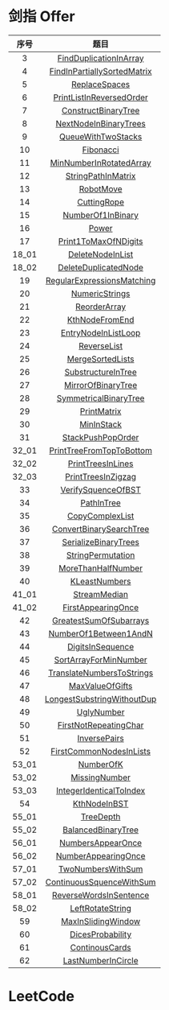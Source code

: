 # 剑指 Offer

| 序号  |                                                                                   题目                                                                                    |
| :---: | :-----------------------------------------------------------------------------------------------------------------------------------------------------------------------: |
|   3   |      [FindDuplicationInArray](https://github.com/dyfloveslife/LeetCodeAndSwordToOffer/blob/master/src/SwordToOfferSolution/_03_FindDuplicationInArray/Solution.java)      |
|   4   | [FindInPartiallySortedMatrix](https://github.com/dyfloveslife/LeetCodeAndSwordToOffer/blob/master/src/SwordToOfferSolution/_04_FindInPartiallySortedMatrix/Solution.java) |
|   5   |               [ReplaceSpaces](https://github.com/dyfloveslife/LeetCodeAndSwordToOffer/blob/master/src/SwordToOfferSolution/_05_ReplaceSpaces/Solution.java)               |
|   6   |    [PrintListInReversedOrder](https://github.com/dyfloveslife/LeetCodeAndSwordToOffer/blob/master/src/SwordToOfferSolution/_06_PrintListInReversedOrder/Solution.java)    |
|   7   |   [ConstructBinaryTree](https://github.com/dyfloveslife/LeetCodeAndSwordToOffer/blob/master/src/SwordToOfferSolution/_07_ConstructBinaryTree/ConstructBinaryTree.java)    |
|   8   |       [NextNodeInBinaryTrees](https://github.com/dyfloveslife/LeetCodeAndSwordToOffer/blob/master/src/SwordToOfferSolution/_08_NextNodeInBinaryTrees/Solution.java)       |
|   9   |          [QueueWithTwoStacks](https://github.com/dyfloveslife/LeetCodeAndSwordToOffer/blob/master/src/SwordToOfferSolution/_09_QueueWithTwoStacks/Solution.java)          |
|  10   |                   [Fibonacci](https://github.com/dyfloveslife/LeetCodeAndSwordToOffer/blob/master/src/SwordToOfferSolution/_10_Fibonacci/Solution.java)                   |
|  11   |     [MinNumberInRotatedArray](https://github.com/dyfloveslife/LeetCodeAndSwordToOffer/blob/master/src/SwordToOfferSolution/_11_MinNumberInRotatedArray/Solution.java)     |
|  12   |     [StringPathInMatrix](https://github.com/dyfloveslife/LeetCodeAndSwordToOffer/blob/master/src/SwordToOfferSolution/_12_StringPathInMatrix/StringPathInMatrix.java)     |
|  13   |                   [RobotMove](https://github.com/dyfloveslife/LeetCodeAndSwordToOffer/blob/master/src/SwordToOfferSolution/_13_RobotMove/Solution.java)                   |
|  14   |                 [CuttingRope](https://github.com/dyfloveslife/LeetCodeAndSwordToOffer/blob/master/src/SwordToOfferSolution/_14_CuttingRope/Solution.java)                 |
|  15   |           [NumberOf1InBinary](https://github.com/dyfloveslife/LeetCodeAndSwordToOffer/blob/master/src/SwordToOfferSolution/_15_NumberOf1InBinary/Solution.java)           |
|  16   |                       [Power](https://github.com/dyfloveslife/LeetCodeAndSwordToOffer/blob/master/src/SwordToOfferSolution/_16_Power/Solution.java)                       |
|  17   |        [Print1ToMaxOfNDigits](https://github.com/dyfloveslife/LeetCodeAndSwordToOffer/blob/master/src/SwordToOfferSolution/_17_Print1ToMaxOfNDigits/Solution.java)        |
| 18_01 |          [DeleteNodeInList](https://github.com/dyfloveslife/LeetCodeAndSwordToOffer/blob/master/src/SwordToOfferSolution/_18_01_DeleteNodeInList/Solution.java)           |
| 18_02 |      [DeleteDuplicatedNode](https://github.com/dyfloveslife/LeetCodeAndSwordToOffer/blob/master/src/SwordToOfferSolution/_18_02_DeleteDuplicatedNode/Solution.java)       |
|  19   |  [RegularExpressionsMatching](https://github.com/dyfloveslife/LeetCodeAndSwordToOffer/blob/master/src/SwordToOfferSolution/_19_RegularExpressionsMatching/Solution.java)  |
|  20   |              [NumericStrings](https://github.com/dyfloveslife/LeetCodeAndSwordToOffer/blob/master/src/SwordToOfferSolution/_20_NumericStrings/Solution.java)              |
|  21   |                [ReorderArray](https://github.com/dyfloveslife/LeetCodeAndSwordToOffer/blob/master/src/SwordToOfferSolution/_21_ReorderArray/Solution.java)                |
|  22   |              [KthNodeFromEnd](https://github.com/dyfloveslife/LeetCodeAndSwordToOffer/blob/master/src/SwordToOfferSolution/_22_KthNodeFromEnd/Solution.java)              |
|  23   |         [EntryNodeInListLoop](https://github.com/dyfloveslife/LeetCodeAndSwordToOffer/blob/master/src/SwordToOfferSolution/_23_EntryNodeInListLoop/Solution.java)         |
|  24   |                 [ReverseList](https://github.com/dyfloveslife/LeetCodeAndSwordToOffer/blob/master/src/SwordToOfferSolution/_24_ReverseList/Solution.java)                 |
|  25   |            [MergeSortedLists](https://github.com/dyfloveslife/LeetCodeAndSwordToOffer/blob/master/src/SwordToOfferSolution/_25_MergeSortedLists/Solution.java)            |
|  26   |          [SubstructureInTree](https://github.com/dyfloveslife/LeetCodeAndSwordToOffer/blob/master/src/SwordToOfferSolution/_26_SubstructureInTree/Solution.java)          |
|  27   |          [MirrorOfBinaryTree](https://github.com/dyfloveslife/LeetCodeAndSwordToOffer/blob/master/src/SwordToOfferSolution/_27_MirrorOfBinaryTree/Solution.java)          |
|  28   |       [SymmetricalBinaryTree](https://github.com/dyfloveslife/LeetCodeAndSwordToOffer/blob/master/src/SwordToOfferSolution/_28_SymmetricalBinaryTree/Solution.java)       |
|  29   |                 [PrintMatrix](https://github.com/dyfloveslife/LeetCodeAndSwordToOffer/blob/master/src/SwordToOfferSolution/_29_PrintMatrix/Solution.java)                 |
|  30   |                  [MinInStack](https://github.com/dyfloveslife/LeetCodeAndSwordToOffer/blob/master/src/SwordToOfferSolution/_30_MinInStack/Solution.java)                  |
|  31   |           [StackPushPopOrder](https://github.com/dyfloveslife/LeetCodeAndSwordToOffer/blob/master/src/SwordToOfferSolution/_31_StackPushPopOrder/Solution.java)           |
| 32_01 |  [PrintTreeFromTopToBottom](https://github.com/dyfloveslife/LeetCodeAndSwordToOffer/blob/master/src/SwordToOfferSolution/_32_01_PrintTreeFromTopToBottom/Solution.java)   |
| 32_02 |         [PrintTreesInLines](https://github.com/dyfloveslife/LeetCodeAndSwordToOffer/blob/master/src/SwordToOfferSolution/_32_02_PrintTreesInLines/Solution.java)          |
| 32_03 |        [PrintTreesInZigzag](https://github.com/dyfloveslife/LeetCodeAndSwordToOffer/blob/master/src/SwordToOfferSolution/_32_03_PrintTreesInZigzag/Solution.java)         |
|  33   |          [VerifySquenceOfBST](https://github.com/dyfloveslife/LeetCodeAndSwordToOffer/blob/master/src/SwordToOfferSolution/_33_VerifySquenceOfBST/Solution.java)          |
|  34   |                  [PathInTree](https://github.com/dyfloveslife/LeetCodeAndSwordToOffer/blob/master/src/SwordToOfferSolution/_34_PathInTree/Solution.java)                  |
|  35   |             [CopyComplexList](https://github.com/dyfloveslife/LeetCodeAndSwordToOffer/blob/master/src/SwordToOfferSolution/_35_CopyComplexList/Solution.java)             |
|  36   |     [ConvertBinarySearchTree](https://github.com/dyfloveslife/LeetCodeAndSwordToOffer/blob/master/src/SwordToOfferSolution/_36_ConvertBinarySearchTree/Solution.java)     |
|  37   |        [SerializeBinaryTrees](https://github.com/dyfloveslife/LeetCodeAndSwordToOffer/blob/master/src/SwordToOfferSolution/_37_SerializeBinaryTrees/Solution.java)        |
|  38   |           [StringPermutation](https://github.com/dyfloveslife/LeetCodeAndSwordToOffer/blob/master/src/SwordToOfferSolution/_38_StringPermutation/Solution.java)           |
|  39   |          [MoreThanHalfNumber](https://github.com/dyfloveslife/LeetCodeAndSwordToOffer/blob/master/src/SwordToOfferSolution/_39_MoreThanHalfNumber/Solution.java)          |
|  40   |               [KLeastNumbers](https://github.com/dyfloveslife/LeetCodeAndSwordToOffer/blob/master/src/SwordToOfferSolution/_40_KLeastNumbers/Solution.java)               |
| 41_01 |              [StreamMedian](https://github.com/dyfloveslife/LeetCodeAndSwordToOffer/blob/master/src/SwordToOfferSolution/_41_01_StreamMedian/Solution.java)               |
| 41_02 |        [FirstAppearingOnce](https://github.com/dyfloveslife/LeetCodeAndSwordToOffer/blob/master/src/SwordToOfferSolution/_41_02_FirstAppearingOnce/Solution.java)         |
|  42   |      [GreatestSumOfSubarrays](https://github.com/dyfloveslife/LeetCodeAndSwordToOffer/blob/master/src/SwordToOfferSolution/_42_GreatestSumOfSubarrays/Solution.java)      |
|  43   |       [NumberOf1Between1AndN](https://github.com/dyfloveslife/LeetCodeAndSwordToOffer/blob/master/src/SwordToOfferSolution/_43_NumberOf1Between1AndN/Solution.java)       |
|  44   |            [DigitsInSequence](https://github.com/dyfloveslife/LeetCodeAndSwordToOffer/blob/master/src/SwordToOfferSolution/_44_DigitsInSequence/Solution.java)            |
|  45   |       [SortArrayForMinNumber](https://github.com/dyfloveslife/LeetCodeAndSwordToOffer/blob/master/src/SwordToOfferSolution/_45_SortArrayForMinNumber/Solution.java)       |
|  46   |   [TranslateNumbersToStrings](https://github.com/dyfloveslife/LeetCodeAndSwordToOffer/blob/master/src/SwordToOfferSolution/_46_TranslateNumbersToStrings/Solution.java)   |
|  47   |             [MaxValueOfGifts](https://github.com/dyfloveslife/LeetCodeAndSwordToOffer/blob/master/src/SwordToOfferSolution/_47_MaxValueOfGifts/Solution.java)             |
|  48   |  [LongestSubstringWithoutDup](https://github.com/dyfloveslife/LeetCodeAndSwordToOffer/blob/master/src/SwordToOfferSolution/_48_LongestSubstringWithoutDup/Solution.java)  |
|  49   |                  [UglyNumber](https://github.com/dyfloveslife/LeetCodeAndSwordToOffer/blob/master/src/SwordToOfferSolution/_49_UglyNumber/Solution.java)                  |
|  50   |       [FirstNotRepeatingChar](https://github.com/dyfloveslife/LeetCodeAndSwordToOffer/blob/master/src/SwordToOfferSolution/_50_FirstNotRepeatingChar/Solution.java)       |
|  51   |                [InversePairs](https://github.com/dyfloveslife/LeetCodeAndSwordToOffer/blob/master/src/SwordToOfferSolution/_51_InversePairs/Solution.java)                |
|  52   |     [FirstCommonNodesInLists](https://github.com/dyfloveslife/LeetCodeAndSwordToOffer/blob/master/src/SwordToOfferSolution/_52_FirstCommonNodesInLists/Solution.java)     |
| 53_01 |                 [NumberOfK](https://github.com/dyfloveslife/LeetCodeAndSwordToOffer/blob/master/src/SwordToOfferSolution/_53_01_NumberOfK/Solution.java)                  |
| 53_02 |             [MissingNumber](https://github.com/dyfloveslife/LeetCodeAndSwordToOffer/blob/master/src/SwordToOfferSolution/_53_02_MissingNumber/Solution.java)              |
| 53_03 |   [IntegerIdenticalToIndex](https://github.com/dyfloveslife/LeetCodeAndSwordToOffer/blob/master/src/SwordToOfferSolution/_53_03_IntegerIdenticalToIndex/Solution.java)    |
|  54   |                [KthNodeInBST](https://github.com/dyfloveslife/LeetCodeAndSwordToOffer/blob/master/src/SwordToOfferSolution/_54_KthNodeInBST/Solution.java)                |
| 55_01 |                 [TreeDepth](https://github.com/dyfloveslife/LeetCodeAndSwordToOffer/blob/master/src/SwordToOfferSolution/_55_01_TreeDepth/Solution.java)                  |
| 55_02 |        [BalancedBinaryTree](https://github.com/dyfloveslife/LeetCodeAndSwordToOffer/blob/master/src/SwordToOfferSolution/_55_02_BalancedBinaryTree/Solution.java)         |
| 56_01 |         [NumbersAppearOnce](https://github.com/dyfloveslife/LeetCodeAndSwordToOffer/blob/master/src/SwordToOfferSolution/_56_01_NumbersAppearOnce/Solution.java)          |
| 56_02 |       [NumberAppearingOnce](https://github.com/dyfloveslife/LeetCodeAndSwordToOffer/blob/master/src/SwordToOfferSolution/_56_02_NumberAppearingOnce/Solution.java)        |
| 57_01 |         [TwoNumbersWithSum](https://github.com/dyfloveslife/LeetCodeAndSwordToOffer/blob/master/src/SwordToOfferSolution/_57_01_TwoNumbersWithSum/Solution.java)          |
| 57_02 |  [ContinuousSquenceWithSum](https://github.com/dyfloveslife/LeetCodeAndSwordToOffer/blob/master/src/SwordToOfferSolution/_57_02_ContinuousSquenceWithSum/Solution.java)   |
| 58_01 |    [ReverseWordsInSentence](https://github.com/dyfloveslife/LeetCodeAndSwordToOffer/blob/master/src/SwordToOfferSolution/_58_01_ReverseWordsInSentence/Solution.java)     |
| 58_02 |          [LeftRotateString](https://github.com/dyfloveslife/LeetCodeAndSwordToOffer/blob/master/src/SwordToOfferSolution/_58_02_LeftRotateString/Solution.java)           |
|  59   |          [MaxInSlidingWindow](https://github.com/dyfloveslife/LeetCodeAndSwordToOffer/blob/master/src/SwordToOfferSolution/_59_MaxInSlidingWindow/Solution.java)          |
|  60   |            [DicesProbability](https://github.com/dyfloveslife/LeetCodeAndSwordToOffer/blob/master/src/SwordToOfferSolution/_60_DicesProbability/Solution.java)            |
|  61   |              [ContinousCards](https://github.com/dyfloveslife/LeetCodeAndSwordToOffer/blob/master/src/SwordToOfferSolution/_61_ContinousCards/Solution.java)              |
|  62   |          [LastNumberInCircle](https://github.com/dyfloveslife/LeetCodeAndSwordToOffer/blob/master/src/SwordToOfferSolution/_62_LastNumberInCircle/Solution.java)          |

# LeetCode
